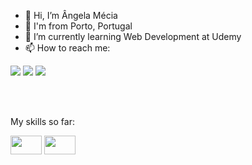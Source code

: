 - 👋 Hi, I’m Ângela Mécia
- 📍  I'm from Porto, Portugal
- 🌱 I’m currently learning Web Development at Udemy
- 📫 How to reach me: 
<div>
<a href="https://instagram.com/angelameciaaguiar" target="_blank"><img src="https://img.shields.io/badge/-Instagram-%23E4405F?style=for-the-badge&logo=instagram&logoColor=white" target="_blank"></a>
<a href = "mailto:angelamecia95@gmail.com"><img src="https://img.shields.io/badge/Gmail-D14836?style=for-the-badge&logo=gmail&logoColor=white" target="_blank"></a>
<a href="https://www.linkedin.com/in/%C3%A2ngela-aguiar-90211022a" target="_blank"><img src="https://img.shields.io/badge/-LinkedIn-%230077B5?style=for-the-badge&logo=linkedin&logoColor=white" target="_blank"></a>   
</div>

<br></br>

My skills so far:
<div>
<img src="https://cdn.jsdelivr.net/gh/devicons/devicon/icons/html5/html5-original.svg" width="50" height="30" alt=""/>
<img src="https://cdn.jsdelivr.net/gh/devicons/devicon/icons/css3/css3-original.svg" width="50" height="30" alt=""/>
 </div>
          
          
                  
          
          
          
          
</svg> 
<!---
angelamecia/angelamecia is a ✨ special ✨ repository because its `README.md` (this file) appears on your GitHub profile.
You can click the Preview link to take a look at your changes.
--->


